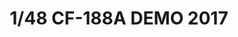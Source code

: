 ---
title: "1/48 CF-188A DEMO 2017"
price: TBA
desc: ""
img_path: "/assets/img/KIN48070.jpg"
brand: AMMO
available: false
special_offer: false
new: false
soon: false
cat: "Plasticne-Makete"
subcat: "PM-KINETIC"
subsubcat: ""
sifra: "KIN48070"
---